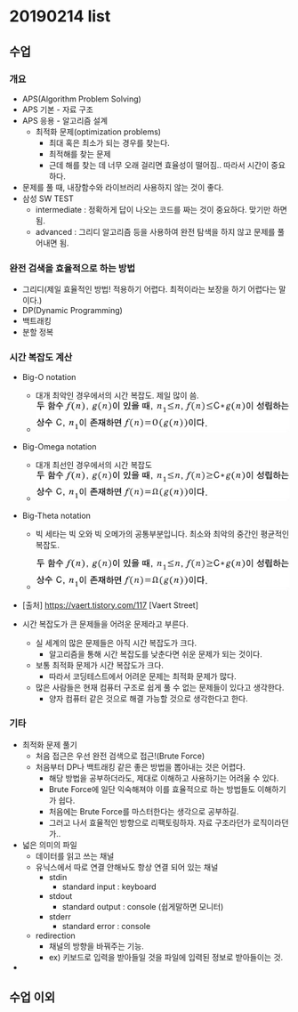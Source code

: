 # 20190214 list

## 수업

### 개요

- APS(Algorithm Problem Solving)
- APS 기본 - 자료 구조
- APS 응용 - 알고리즘 설계
  - 최적화 문제(optimization problems)
    - 최대 혹은 최소가 되는 경우를 찾는다.
    - 최적해를 찾는 문제
    - 근데 해를 찾는 데 너무 오래 걸리면 효율성이 떨어짐.. 따라서 시간이 중요하다.
- 문제를 풀 때, 내장함수와 라이브러리 사용하지 않는 것이 좋다.
- 삼성 SW TEST
  - intermediate : 정확하게 답이 나오는 코드를 짜는 것이 중요하다. 맞기만 하면 됨.
  - advanced : 그리디 알고리즘 등을 사용하여 완전 탐색을 하지 않고 문제를 풀어내면 됨.



### 완전 검색을 효율적으로 하는 방법

- 그리디(제일 효율적인 방법! 적용하기 어렵다. 최적이라는 보장을 하기 어렵다는 말이다.)
- DP(Dynamic Programming)
- 백트래킹
- 분할 정복



### 시간 복잡도 계산

- Big-O notation

  - 대개 최악인 경우에서의 시간 복잡도. 제일 많이 씀.
  - ![img](20190214_list.assets/267A5850533CF39105.jpg)

- Big-Omega notation

  - 대개 최선인 경우에서의 시간 복잡도
  - ![img](20190214_list.assets/2207F248533CF39E26.jpg)

- Big-Theta notation

  - 빅 세타는 빅 오와 빅 오메가의 공통부분입니다. 최소와 최악의 중간인 평균적인 복잡도.

  - ![img](20190214_list.assets/2207F248533CF39E26-1550110965598.jpg)

- [출처] https://vaert.tistory.com/117 [Vaert Street]
- 시간 복잡도가 큰 문제들을 어려운 문제라고 부른다.

  - 실 세계의 많은 문제들은 아직 시간 복잡도가 크다.
    - 알고리즘을 통해 시간 복잡도를 낮춘다면 쉬운 문제가 되는 것이다.
  - 보통 최적화 문제가 시간 복잡도가 크다.
    - 따라서 코딩테스트에서 어려운 문제는 최적화 문제가 많다.
  - 많은 사람들은 현재 컴퓨터 구조로 쉽게 풀 수 없는 문제들이 있다고 생각한다.
    - 양자 컴퓨터 같은 것으로 해결 가능할 것으로 생각한다고 한다.





### 기타

- 최적화 문제 풀기
  - 처음 접근은 우선 완전 검색으로 접근!(Brute Force)
  - 처음부터 DP나 백트래킹 같은 좋은 방법을 뽑아내는 것은 어렵다.
    - 해당 방법을 공부하더라도, 제대로 이해하고 사용하기는 어려울 수 있다.
    - Brute Force에 일단 익숙해져야 이를 효율적으로 하는 방법들도 이해하기가 쉽다.
    - 처음에는 Brute Force를 마스터한다는 생각으로 공부하길.
    - 그러고 나서 효율적인 방향으로 리팩토링하자. 자료 구조라던가 로직이라던가..
- 넓은 의미의 파일
  - 데이터를 읽고 쓰는 채널
  - 유닉스에서 따로 연결 안해놔도 항상 연결 되어 있는 채널
    - stdin
      - standard input : keyboard
    - stdout
      - standard output : console (쉽게말하면 모니터)
    - stderr
      - standard error : console
  - redirection
    - 채널의 방향을 바꿔주는 기능.
    - ex) 키보드로 입력을 받아들일 것을 파일에 입력된 정보로 받아들이는 것.
- 





## 수업 이외



